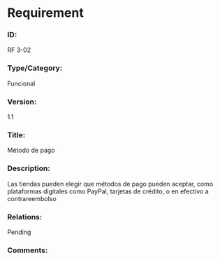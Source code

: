 # Requirement

### ID:

RF 3-02

### Type/Category:

Funcional

### Version:

1.1

### Title:

Método de pago

### Description:

Las tiendas pueden elegir que métodos de pago pueden aceptar, como plataformas digitales como PayPal, tarjetas de crédito, o en efectivo a contrareembolso

### Relations:

Pending

### Comments:
